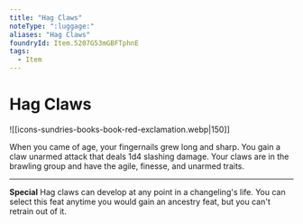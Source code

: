 ```yaml
---
title: "Hag Claws"
noteType: ":luggage:"
aliases: "Hag Claws"
foundryId: Item.5207G53mGBFTphnE
tags:
  - Item
---
```


# Hag Claws
![[icons-sundries-books-book-red-exclamation.webp|150]]

When you came of age, your fingernails grew long and sharp. You gain a claw unarmed attack that deals 1d4 slashing damage. Your claws are in the brawling group and have the agile, finesse, and unarmed traits.

* * *

**Special** Hag claws can develop at any point in a changeling's life. You can select this feat anytime you would gain an ancestry feat, but you can't retrain out of it.
